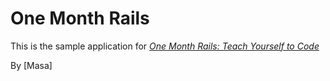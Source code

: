 # One Month Rails

This is the sample application for 
[*One Month Rails: Teach Yourself to Code*](http://onemonthrails.com)

By [Masa]